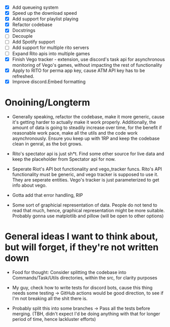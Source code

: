 - [x] Add queueing system
- [x] Speed up the download speed
- [x] Add support for playlist playing
- [x] Refactor codebase
- [x] Docstrings
- [ ] Decouple
- [ ] Add Spotify support
- [ ] Add support for multiple rito servers
- [ ] Expand Rito apis into multiple games
- [x] Finish Vego tracker - extension, use discord's task api for asynchronous monitoring of Vego's games, without impacting the rest of functionality
- [x] Apply to RITO for perma app key, cause ATM API key has to be refreshed.
- [x] Improve discord.Embed formatting

# Onoining/Longterm

- Generally speaking, refactor the codebase, make it more generic, cause it's getting harder to actually make it work properly. Additionally, the amount of data is going to steadily increase over time, for the benefit if reasonable work pace, make all the utils and the code work asynchronously. Ensure you keep up with 1RP and keep the codebase clean in genral, as the bot grows. 

- Rito's spectator api is just sh*t. Find some other source for live data and keep the placeholder from Spectator api for now. 

- Seperate Riot's API bot functionality and vego_tracker funcs. Rito's API functionality must be generic, and vego tracker is supposed to use it. They are seperate entities. Vego's tracker is just parameterized to get info about vego. 

- Gotta add that error handling, RIP

- Some sort of graphicial representation of data. People do not tend to read that much, hence, graphical representation might be more suitable. Probably gonna use matplotlib and pillow (will be open to other options)


# General ideas I want to think about, but will forget, if they're not written down

- Food for thought: Consider splitting the codebase into Commands/Task/Utils directories, within the src, for clarity purposes

- My guy, check how to write tests for discord bots, cause this thing needs some testing -> GitHub actions would be good direction, to see if I'm not breaking all the shit there is. 

- Probably split this into some branches -> Pass all the tests before merging. (TBH, didn't expect I'd be doing anything with that for longer period of time, hence lackluster efforts)
